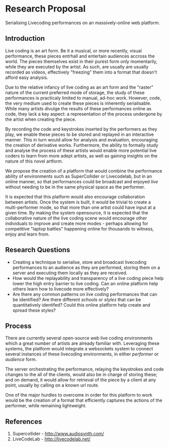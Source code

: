 # Research Proposal
Serialising Livecoding performances on an massively-online web platform.

## Introduction
Live coding is an art form. Be it a musical, or more recently, visual performance, these pieces entrhall and entertain audiences accross the world. The pieces themselves exist in their purest form only momentarily, while they are executed by the artist. As such, are usually are usually recorded as videos, effectively "freezing" them into a format that doesn't afford easy analysis.

Due to the relative infancy of live coding as an art form and the "raster" nature of the current preferred mode of storage, the study of these performances is practicaly limited to manual, ad-hoc work. However, code, the very medium used to create these pieces is inherently serialisable. While many artists divulge the results of these performances online as code, they lack a key aspect: a representation of the process undergone by the artist when creating the piece.

By recording the code and keystrokes inserted by the performers as they play, we enable these pieces to be stored and replayed in an interactive manner. This in turn would allow for analysis and evaluation, encouraging the creation of derivative works. Furthermore, the ability to formally study and analyse the process of these artists would enable more potential live coders to learn from more adept artists, as well as gaining insights on the nature of this novel artform.

We propose the creation of a platform that would combine the performance ability of environments such as SuperCollider or Livecodelab, but in an online manner, so that performances could be broadcast and enjoyed *live* without needing to be in the same physical space as the performer.

It is expected that this platform would also encourage collaboration between artists. Once the system is built, it would be trivial to create a multi-performer mode, so that more than one artist could have input at a given time. By making the system opensource, it is expected that the collaborative nature of the live coding scene would encourage other individuals to improve and create more modes - perhaps allowing for competitive "laptop battles" happening online for thousands to witness, enjoy and learn from.

## Research Questions
* Creating a technique to serialise, store and broadcast livecoding performances to an audience as they are performed, storing them on a server and executing them locally as they are received.
* How would the replayability and transparency of a live coding piece help lower the high entry barrier to live coding. Can an online platform help others learn how to livecode more effectively?
* Are there any common patterns on live coding performances that can be identified? Are there different *schools* or *styles* that can be quantitatively identifed? Could this online platform help create and spread these styles?

## Process
There are currently several open-source web live coding environments  which a great number of artists are already familiar with. Leveraging these systems, the platform would integrate a websockets system to connect several instances of these livecoding environments, in either *performer* or *audience* form.

The server orchestrating the performance, relaying the keystrokes and code changes to the all of the clients, would also be in charge of storing these; and on demand, it would allow for retrieval of the piece by a client at any point, usually by calling on a known url route.

One of the major hurdles to overcome in order for this platform to work would be the creation of a format that efficiently captures the actions of the performer, while remaining lightweight.

## References

1. Supercollider - http://www.audiosynth.com/
2. LiveCodeLab - http://livecodelab.net/